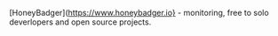 [HoneyBadger](https://www.honeybadger.io} - monitoring, free to solo deverlopers and open source projects.
